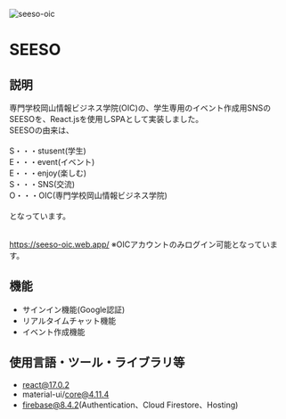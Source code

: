 ![seeso-oic](https://user-images.githubusercontent.com/72398075/117485047-e2d36680-afa2-11eb-9d51-edd6db08bd47.png)
# SEESO

## 説明
専門学校岡山情報ビジネス学院(OIC)の、学生専用のイベント作成用SNSのSEESOを、React.jsを使用しSPAとして実装しました。<br>
SEESOの由来は、<br>
<br>
S・・・stusent(学生)<br>
E・・・event(イベント)<br>
E・・・enjoy(楽しむ)<br>
S・・・SNS(交流)<br>
O・・・OIC(専門学校岡山情報ビジネス学院)<br>
<br>
となっています。<br>
<br>

https://seeso-oic.web.app/
※OICアカウントのみログイン可能となっています。


## 機能
- サインイン機能(Google認証)
- リアルタイムチャット機能
- イベント作成機能

## 使用言語・ツール・ライブラリ等
- react@17.0.2
- material-ui/core@4.11.4
- firebase@8.4.2(Authentication、Cloud Firestore、Hosting)
